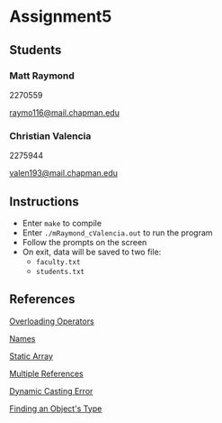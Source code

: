 # Assignment5

## Students
### Matt Raymond
2270559

raymo116@mail.chapman.edu

### Christian Valencia
2275944

valen193@mail.chapman.edu

## Instructions
- Enter `make` to compile
- Enter `./mRaymond_cValencia.out` to run the program
- Follow the prompts on the screen
- On exit, data will be saved to two file:
  - `faculty.txt`
  - `students.txt`

## References
[Overloading Operators](https://www.tutorialspoint.com/cplusplus/relational_operators_overloading.htm)

[Names](https://en.wikipedia.org/wiki/Cthulhu_Mythos_deities)

[Static Array](https://stackoverflow.com/questions/11367141/how-to-declare-and-initialize-a-static-const-array-as-a-class-member)

[Multiple References](https://stackoverflow.com/questions/18914122/multiple-definitions-error-in-c-and-solution-to-solve-this-issue)

[Dynamic Casting Error](https://stackoverflow.com/questions/17129728/error-cannot-dynamic-cast-target-is-not-pointer-or-reference)

[Finding an Object's Type](https://stackoverflow.com/questions/351845/finding-the-type-of-an-object-in-c)
